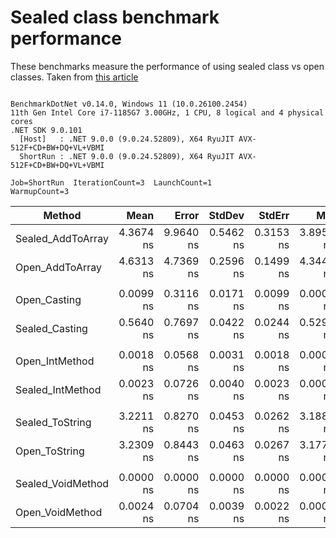 # Sealed class benchmark performance

These benchmarks measure the performance of using sealed class vs open classes. Taken from [this article](https://code-maze.com/improve-performance-sealed-classes-dotnet/)

```

BenchmarkDotNet v0.14.0, Windows 11 (10.0.26100.2454)
11th Gen Intel Core i7-1185G7 3.00GHz, 1 CPU, 8 logical and 4 physical cores
.NET SDK 9.0.101
  [Host]   : .NET 9.0.0 (9.0.24.52809), X64 RyuJIT AVX-512F+CD+BW+DQ+VL+VBMI
  ShortRun : .NET 9.0.0 (9.0.24.52809), X64 RyuJIT AVX-512F+CD+BW+DQ+VL+VBMI

Job=ShortRun  IterationCount=3  LaunchCount=1  
WarmupCount=3  

```
| Method            | Mean      | Error     | StdDev    | StdErr    | Min       | Max       | Op/s              | Gen0   | Allocated |
|------------------ |----------:|----------:|----------:|----------:|----------:|----------:|------------------:|-------:|----------:|
| Sealed_AddToArray | 4.3674 ns | 9.9640 ns | 0.5462 ns | 0.3153 ns | 3.8954 ns | 4.9656 ns |     228,966,891.2 | 0.0038 |      24 B |
| Open_AddToArray   | 4.6313 ns | 4.7369 ns | 0.2596 ns | 0.1499 ns | 4.3440 ns | 4.8491 ns |     215,920,866.9 | 0.0038 |      24 B |
|                   |           |           |           |           |           |           |                   |        |           |
| Open_Casting      | 0.0099 ns | 0.3116 ns | 0.0171 ns | 0.0099 ns | 0.0000 ns | 0.0296 ns | 101,398,434,651.2 |      - |         - |
| Sealed_Casting    | 0.5640 ns | 0.7697 ns | 0.0422 ns | 0.0244 ns | 0.5290 ns | 0.6109 ns |   1,773,006,672.3 |      - |         - |
|                   |           |           |           |           |           |           |                   |        |           |
| Open_IntMethod    | 0.0018 ns | 0.0568 ns | 0.0031 ns | 0.0018 ns | 0.0000 ns | 0.0054 ns | 556,496,695,459.9 |      - |         - |
| Sealed_IntMethod  | 0.0023 ns | 0.0726 ns | 0.0040 ns | 0.0023 ns | 0.0000 ns | 0.0069 ns | 435,418,420,113.5 |      - |         - |
|                   |           |           |           |           |           |           |                   |        |           |
| Sealed_ToString   | 3.2211 ns | 0.8270 ns | 0.0453 ns | 0.0262 ns | 3.1889 ns | 3.2729 ns |     310,454,428.0 |      - |         - |
| Open_ToString     | 3.2309 ns | 0.8443 ns | 0.0463 ns | 0.0267 ns | 3.1776 ns | 3.2608 ns |     309,507,254.4 |      - |         - |
|                   |           |           |           |           |           |           |                   |        |           |
| Sealed_VoidMethod | 0.0000 ns | 0.0000 ns | 0.0000 ns | 0.0000 ns | 0.0000 ns | 0.0000 ns |          Infinity |      - |         - |
| Open_VoidMethod   | 0.0024 ns | 0.0704 ns | 0.0039 ns | 0.0022 ns | 0.0000 ns | 0.0068 ns | 417,863,412,204.2 |      - |         - |
